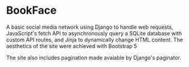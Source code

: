 # BookFace
A basic social media network using Django to handle web requests, JavaScript's fetch API to asynchronously query a SQLite database with custom API routes, and Jinja to dynamically change HTML content. The aesthetics of the site were achieved with Bootstrap 5

The site also includes pagination made avaiable by Django's paginator. 

